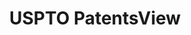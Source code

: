 ---
bigquery: https://console.cloud.google.com/bigquery?p=patents-public-data&d=patentsview&page=dataset
citation: Attribution should be given to PatentsView for use, distribution, or derivative
  works.
code: https://github.com/CSSIP-AIR/PatentsView-Code-Snippets/
contributors: USPTO
cost: None
description: 'PatentsView includes US patent data including raw data (summaries, applications,
  pregrant applications), disambugations of inventors and assignees, and inventor
  gender estimates.  Also foreign priority data, # of figures and sheets, and government
  interest statements.'
documentation: https://patentsview.org/query/builder-faqs
last_edit: 04/05/2022, 14:59:42
location: https://patentsview.org/
maintained_by: USPTO
record_creation_timestamp: 12/2/2020 17:20:46
schema_fields:
- main_group
- term_grant
- classification_data_source
- disamb_assignee_id_20181127
- state_fips
- subsection_id
- group
- state
- county_fips
- disamb_inventor_id_20200331
- sector_title
- latlong
- citation_id
- applicant_type
- exemplary
- rawlocation_id
- rule_47
- term_disclaimer
- num_claims
- field_id
- disamb_inventor_id_20170307
- fname
- disamb_inventor_id_20190312
- symbol_position
- level_two
- disamb_inventor_id_20171003
- subclass
- classification_status
- doc_type
- latin_name
- number
- id
- disamb_inventor_id_20171226
- length
- action_date
- type
- organization
- disamb_assignee_id_20200929
- rawinventor_id
- disamb_assignee_id_20190312
- patent_id
- disamb_inventor_id_20191008
- rel_id
- location_id
- f371_date
- disamb_inventor_id_20191231
- sequence
- abstract
- name_last
- group_id
- ipc_version_indicator
- name_first
- latitude
- disamb_assignee_id_20190820
- inventor_id
- level_three
- series_code
- status
- designation
- disamb_inventor_id_20200929
- assignee_id
- mainclass_id
- disamb_inventor_id_20170808
- organization_id
- disamb_assignee_id_20191008
- subcategory_id
- disamb_assignee_id_20191231
- classification_value
- country_transformed
- disamb_assignee_id_20200331
- _371_date
- contract_award_number
- _102_date
- disamb_inventor_id_20200630
- f102_date
- kind
- num
- disamb_inventor_id_20190820
- ipc_class
- attribution_status
- disamb_inventor_id_20180528
- title
- lname
- application_id
- section_id
- level_one
- category_id
- subclass_id
- reldocno
- role
- uuid
- dependent
- male
- filename
- text
- male_flag
- date
- disamb_assignee_id_20200630
- num_sheets
- county
- doctype
- country
- disclaimer_date
- section
- term_extension
- deceased
- subgroup_id
- category
- lapse_of_patent
- city
- subgroup
- name
- classification_level
- publication_number
- relkind
- field_title
- gi_statement
- longitude
- disamb_inventor_id_20201229
- withdrawn
- variety
- lawyer_id
- num_figures
- rawassignee_id
- disamb_inventor_id_20181127
shortname: patentsview
tags:
- disambiguation
- United States
- gender
terms_of_use: Creative Commons Attribution 4.0 International License.
timeframe: 1963-1999
title: USPTO PatentsView
uuid: cf1780b1-e265-4e49-8d1d-83b9cfe0fd9a
---
